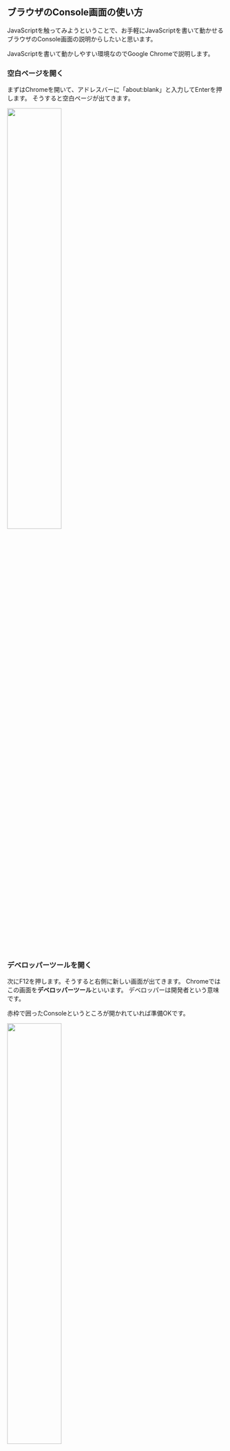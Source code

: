 
## ブラウザのConsole画面の使い方
JavaScriptを触ってみようということで、お手軽にJavaScriptを書いて動かせるブラウザのConsole画面の説明からしたいと思います。

JavaScriptを書いて動かしやすい環境なのでGoogle Chromeで説明します。

### 空白ページを開く
まずはChromeを開いて、アドレスバーに「about:blank」と入力してEnterを押します。
そうすると空白ページが出てきます。

<img src="./img/about_blank.png" width="50%"/>

### デベロッパーツールを開く
次にF12を押します。そうすると右側に新しい画面が出てきます。
Chromeではこの画面を**デベロッパーツール**といいます。
デベロッパーは開発者という意味です。

赤枠で囲ったConsoleというところが開かれていれば準備OKです。

<img src="./img/dev_tool.png" width="50%"/>


### ConsoleにJavaScriptのコードを入力してみる
ConsoleでJavaScriptを実行する手順を確認しておきましょう。

Console画面に下記のように入力してみてください。
自分で書いたコードの意味が理解できるようになるのも目標の1つなので、コピペではく手入力してください。

`console.log("初めてのJavaScript");`

<img src="./img/my_first_js01.png" width="50%"/>


Enterを押すと実行されます。
赤枠で囲った「初めてのJavaScript」が実行結果です。
console.log();は()の中身をそのままConsole画面に表示する関数です。
この後もいろいろな場面で利用しますので覚えておいてください。

<img src="./img/my_first_js02.png" width="50%"/>


### 四則演算してみる
Console画面の入力に慣れるために、四則演算してみましょう。

`4+1`
<img src="./img/calc01.png" width="50%"/>

`43-28`
<img src="./img/calc02.png" width="50%"/>

`12*31`
<img src="./img/calc03.png" width="50%"/>

`64/8`
<img src="./img/calc04.png" width="50%"/>

### きれいに割り切れない数の割り算について
JavaScriptに限らず、プログラミングにおいてきれいに割り切れない数の割り算はとても重要なテーマです。

特に割り算の余りの部分が重要で、余りの値を使って処理を作ることがよくあります。

そこできれいに割り切れない数について見ていきます。

#### まずは普通に割る

`6/4`
<img src="./img/calc05.png" width="50%"/>

1.5と答えが出てきました。JavaScriptでは一般的な人間が想定しているような答えを返してくれるようです。

余談ですがプログラミング言語の中には小数点までは自動計算してくれず、単に「1」と返すものもあります。

ひとまずここではJavaScriptは少数点まで自動計算してくれることを確認しました。


### 余りだけを取り出したい
次に余りだけを取り出したい場合について見ていきます。

プログラミング言語には四則演算だけでなく、余りを求める演算子も定義されています。

JavaScriptでは余りを求める際は「%」を使います。

`6%4`
<img src="./img/calc08.png" width="50%"/>


ちなみになぜ余りを求める演算子が生まれたのかですが、調べてみても分かりませんでした・・・おそらく単純によく使うからだと思われます。




#### 商だけ取り出したい
では商だけを取り出したい場合は、どのようにすればいいでしょうか？

JavaScriptに標準で準備されている機能の1つに、商だけを取り出すものがあります。
それを使ってみましょう。

`Math.floor(6/4)`
<img src="./img/calc06.png" width="50%"/>

MathはMathematicsの略で数学という意味です。
Mathの中に数学に関する機能がたくさん詰まっています。

数学に関する組み込み機能を使う場合は、Mathの後に.（ドット）を書いて、そのあとに機能名をつけて呼び出します。

例えば以下のようなものがあります。
- Math.floor(数値)
  - 切り捨て
- Math.ceil(数値)
  -切り上げ
- Math.round(数値)
  -四捨五入
- Math.random()
  - 0以上1未満のランダムな数値を返す（乱数）

<img src="./img/calc07.png" width="50%"/>

※ここでは紹介しませんが、機能は他にも[たくさんあります](https://developer.mozilla.org/ja/docs/Web/JavaScript/Reference/Global_Objects/Math)。
